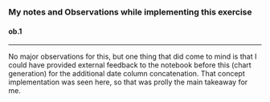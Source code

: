 ### My notes and Observations while implementing this exercise

#### ob.1
-----

No major observations for this, but one thing that did come to mind is that I could have provided external feedback to the notebook before this (chart generation) for the additional date column concatenation. That concept implementation was seen here, so that was prolly the main takeaway for me.